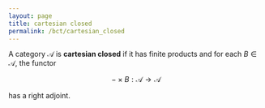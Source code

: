 ```yaml
---
layout: page
title: cartesian closed
permalink: /bct/cartesian_closed
---
```

A category $\mathscr{A}$ is **cartesian closed** if it has finite products and for each $B \in \mathscr{A}$, the functor 

$$ 
-\times B: \mathscr{A} \to \mathscr{A}
$$

has a right adjoint.
